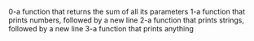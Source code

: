 0-a function that returns the sum of all its parameters
1-a function that prints numbers, followed by a new line
2-a function that prints strings, followed by a new line
3-a function that prints anything

